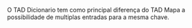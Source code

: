 O TAD Dicionario tem como principal diferença do TAD Mapa a possibilidade de multiplas entradas para a mesma chave.